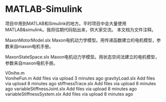 # MATLAB-Simulink
项目中用到MATLAB和Simulink的地方。平时项目中会大量使用MATLAB&simulink。我将往期代码贴出来，供大家交流。
本文档为文件注释。

MaxonMotorModel.slx Maxon电机动力学模型。用传递函数建立的电机模型，参数来自maxon电机手册。

MaxonStateSpace.slx	Maxon电机动力学模型。用状态空间法建立的电机模型，参数来自maxon电机手册。

V0nihe.m	
VoniheFun.m	Add files via upload	3 minutes ago
gravityLoad.slx	Add files via upload	8 minutes ago
stiffnessTrace.slx	Add files via upload	8 minutes ago
variableStiffnessJoint.slx	Add files via upload	8 minutes ago
variableStiffnessSystem.slx	Add files via upload	8 minutes ago
